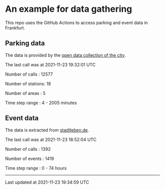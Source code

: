 # An example for data gathering

This repo uses the GitHub Actions to access parking and event data in Frankfurt.

## Parking data
The data is provided by the [open data collection of the city](https://www.offenedaten.frankfurt.de/).

The last call was at 2021-11-23 19:32:01 UTC

Number of calls   : 12577

Number of stations:    18

Number of areas   :     5

Time step range   :     4 -  2005 minutes


## Event data
The data is extracted from [stadtleben.de](https://stadtleben.de/frankfurt/).

The last call was at 2021-11-23 18:52:04 UTC

Number of calls   : 1392

Number of events  : 1419

Time step range   :    0 -   74 hours


----

Last updated at 2021-11-23 19:34:59 UTC
